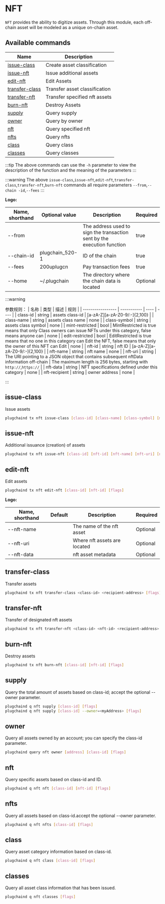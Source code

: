 # NFT

`NFT` provides the ability to digitize assets. Through this module, each off-chain asset will be modeled as a unique on-chain asset.

## Available commands

| Name                                     | Description |
| ---------------------------------------- | ----------- |
| [issue-class](#issue-class)              | Create asset classification |
| [issue-nft](#issue-nft)                  | Issue additional assets |
| [edit-nft](#edit-nft)                    | Edit Assets |
| [transfer-class](#transfer-class)        | Transfer asset classification |
| [transfer-nft](#transfer-nft)            | Transfer specified nft assets |
| [burn-nft](#burn-nft)                    | Destroy Assets |
| [supply](#supply)                        | Query supply |
| [owner](#owner)                          | Query by owner |
| [nft](#nft)                              | Query specified nft |
| [nfts](#nfts)                | Query nfts |
| [class](#class)                          | Query class |
| [classes](#classes)                       | Query classes |

:::tip
The above commands can use the `-h` parameter to view the description of the function and the meaning of the parameters
:::

:::warning
The above `issue-class`,`issue-nft`,`edit-nft`,`transfer-class`,`transfer-nft`,`burn-nft` commands all require parameters `--from`,`--chain -id`,`--fees`
:::

**Logo:**

| Name, shorthand | Optional value | Description | Required |
| ----------- | ---- | ------------------ | ---- |
| --from | | The address used to sign the transaction sent by the execution function | true |
| --chain-id | plugchain_520-1 | ID of the chain | true |
| --fees | 200uplugcn | Pay transaction fees | true |
| --home | ~/.plugchain | The directory where the chain data is located | Optional |


:::warning

参数规则：
| 名称               | 类型           | 描述   | 规则 |
| ----------------- | -----------   | ----  |  ---- |
| class-id          | string        |  assets class-id  |  [a-zA-Z][a-zA-Z0-9/:-]{2,100} |
| class-name        | string        |  assets class name  | none |
| class-symbol      |  string       |  assets class symbol | none |
| mint-restricted   | bool          |  MintRestricted is true means that only Class owners can issue NFTs under this category, false means anyone can | none |
| edit-restricted   | bool          |  EditRestricted is true means that no one in this category can Edit the NFT, false means that only the owner of this NFT can Edit   | none |
| nft-id            | string        |  nft ID  |  [a-zA-Z][a-zA-Z0-9/:-]{2,100} |
| nft-name          | string        |  nft name | none |
| nft-uri           | string        |  The URI pointing to a JSON object that contains subsequent nftData information off-chain | The maximum length is 256 bytes, starting with `http://`,`https://` |
| nft-data          | string        |  NFT specifications defined under this category   | none |
| nft-recipient     | string        |  owner address | none |

:::



## issue-class

Issue assets

```bash
plugchaind tx nft issue-class [class-id] [class-name] [class-symbol] [mint-restricted] [edit-restricted] [schema-content or path to schema.json] [flags]
```

## issue-nft

Additional issuance (creation) of assets

```bash
plugchaind tx nft issue-nft [class-id] [nft-id] [nft-name] [nft-uri] [nft-data] [nft-recipient] [flags]
```


## edit-nft

Edit assets

```bash
plugchaind tx nft edit-nft [class-id] [nft-id] [flags]
```

**Logo:**

| Name, shorthand | Default | Description | Required |
| ---------- | ---- | ------------------ | ---- |
| --nft-name | | The name of the nft asset | Optional |
| --nft-uri | | Where nft assets are located | Optional |
| --nft-data | |nft asset metadata | Optional |

## transfer-class

Transfer assets

```bash
plugchaind tx nft transfer-class <class-id> <recipient-address> [flags]
```

## transfer-nft

Transfer of designated nft assets

```bash
plugchaind tx nft transfer-nft <class-id> <nft-id> <recipient-address> [flags]
```

## burn-nft

Destroy assets

```bash
plugchaind tx nft burn-nft [class-id] [nft-id] [flags]
```


## supply

Query the total amount of assets based on class-id; accept the optional --owner parameter.


```bash
plugchaind q nft supply [class-id] [flags]
plugchaind q nft supply [class-id] --owner=<myAddress> [flags]
```

## owner

Query all assets owned by an account; you can specify the class-id parameter.


```bash
plugchaind query nft owner [address] [class-id] [flags]
```
## nft

Query specific assets based on class-id and ID.

```bash
plugchaind q nft nft [class-id] [nft-id] [flags]
```
## nfts

Query all assets based on class-id.accept the optional --owner parameter.


```bash
plugchaind q nft nfts [class-id] [flags]
```

## class

Query asset category information based on class-id.


```bash
plugchaind q nft class [class-id] [flags]
```

## classes

Query all asset class information that has been issued.

```bash
plugchaind q nft classes [flags]
```